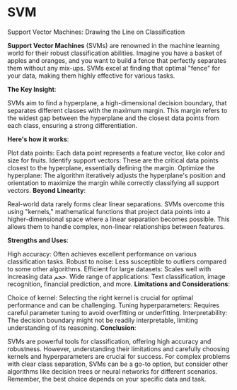 # SVM
Support Vector Machines: Drawing the Line on Classification

**Support Vector Machines** (SVMs) are renowned in the machine learning world for their robust classification abilities. Imagine you have a basket of apples and oranges, and you want to build a fence that perfectly separates them without any mix-ups. SVMs excel at finding that optimal "fence" for your data, making them highly effective for various tasks.

**The Key Insight**:

SVMs aim to find a hyperplane, a high-dimensional decision boundary, that separates different classes with the maximum margin. This margin refers to the widest gap between the hyperplane and the closest data points from each class, ensuring a strong differentiation.

**Here's how it works**:

Plot data points: Each data point represents a feature vector, like color and size for fruits.
Identify support vectors: These are the critical data points closest to the hyperplane, essentially defining the margin.
Optimize the hyperplane: The algorithm iteratively adjusts the hyperplane's position and orientation to maximize the margin while correctly classifying all support vectors.
**Beyond Linearity**:

Real-world data rarely forms clear linear separations. SVMs overcome this using "kernels," mathematical functions that project data points into a higher-dimensional space where a linear separation becomes possible. This allows them to handle complex, non-linear relationships between features.

**Strengths and Uses**:

High accuracy: Often achieves excellent performance on various classification tasks.
Robust to noise: Less susceptible to outliers compared to some other algorithms.
Efficient for large datasets: Scales well with increasing data حجم.
Wide range of applications: Text classification, image recognition, financial prediction, and more.
**Limitations and Considerations**:

Choice of kernel: Selecting the right kernel is crucial for optimal performance and can be challenging.
Tuning hyperparameters: Requires careful parameter tuning to avoid overfitting or underfitting.
Interpretability: The decision boundary might not be readily interpretable, limiting understanding of its reasoning.
**Conclusion**:

SVMs are powerful tools for classification, offering high accuracy and robustness. However, understanding their limitations and carefully choosing kernels and hyperparameters are crucial for success. For complex problems with clear class separation, SVMs can be a go-to option, but consider other algorithms like decision trees or neural networks for different scenarios. Remember, the best choice depends on your specific data and task.